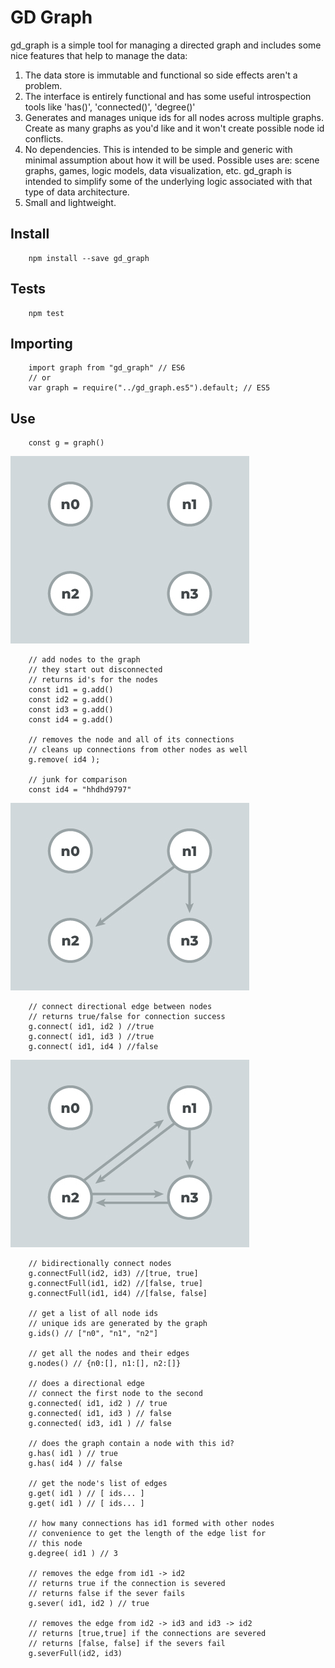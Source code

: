 # GD Graph

gd_graph is a simple tool for managing a directed graph and includes some nice features that help to manage the data:

1. The data store is immutable and functional so side effects aren't a problem.
2. The interface is entirely functional and has some useful introspection tools like 'has()', 'connected()', 'degree()'
3. Generates and manages unique ids for all nodes across multiple graphs. Create as many graphs as you'd like and it won't create possible node id conflicts.
4. No dependencies. This is intended to be simple and generic with minimal assumption about how it will be used. Possible uses are: scene graphs, games, logic models, data visualization, etc. gd_graph is intended to simplify some of the underlying logic associated with that type of data architecture.
5. Small and lightweight.

## Install
```
    npm install --save gd_graph
```

## Tests
```
    npm test
```

##  Importing
```
    import graph from "gd_graph" // ES6
    // or
    var graph = require("../gd_graph.es5").default; // ES5
```

## Use

```
    const g = graph()
```

![unconnected graph](img/one.jpg)

``` 
    // add nodes to the graph
    // they start out disconnected
    // returns id's for the nodes
    const id1 = g.add()
    const id2 = g.add()
    const id3 = g.add()
    const id4 = g.add()

    // removes the node and all of its connections
    // cleans up connections from other nodes as well
    g.remove( id4 );
    
    // junk for comparison
    const id4 = "hhdhd9797"
```

![directional connections](img/two.jpg)

```
    // connect directional edge between nodes
    // returns true/false for connection success
    g.connect( id1, id2 ) //true
    g.connect( id1, id3 ) //true
    g.connect( id1, id4 ) //false
```

![bidirectional connections](img/three.jpg)

```
    // bidirectionally connect nodes
    g.connectFull(id2, id3) //[true, true]
    g.connectFull(id1, id2) //[false, true]
    g.connectFull(id1, id4) //[false, false]

    // get a list of all node ids
    // unique ids are generated by the graph
    g.ids() // ["n0", "n1", "n2"]

    // get all the nodes and their edges
    g.nodes() // {n0:[], n1:[], n2:[]}
    
    // does a directional edge
    // connect the first node to the second
    g.connected( id1, id2 ) // true
    g.connected( id1, id3 ) // false
    g.connected( id3, id1 ) // false
    
    // does the graph contain a node with this id?
    g.has( id1 ) // true
    g.has( id4 ) // false

    // get the node's list of edges
    g.get( id1 ) // [ ids... ]
    g.get( id1 ) // [ ids... ]

    // how many connections has id1 formed with other nodes
    // convenience to get the length of the edge list for
    // this node
    g.degree( id1 ) // 3

    // removes the edge from id1 -> id2
    // returns true if the connection is severed
    // returns false if the sever fails
    g.sever( id1, id2 ) // true

    // removes the edge from id2 -> id3 and id3 -> id2
    // returns [true,true] if the connections are severed
    // returns [false, false] if the severs fail
    g.severFull(id2, id3)
```
